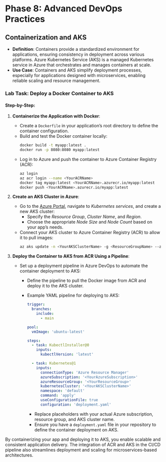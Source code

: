 # Phase 8: Advanced DevOps Practices

## Containerization and AKS

- **Definition**: Containers provide a standardized environment for applications, ensuring consistency in deployment across various platforms. Azure Kubernetes Service (AKS) is a managed Kubernetes service in Azure that orchestrates and manages containers at scale.
- **Use Case**: Containers and AKS simplify deployment processes, especially for applications designed with microservices, enabling reliable scaling and resource management.

### Lab Task: Deploy a Docker Container to AKS

#### Step-by-Step:

1. **Containerize the Application with Docker**:
   - Create a `Dockerfile` in your application’s root directory to define the container configuration.
   - Build and test the Docker container locally:
     ```bash
     docker build -t myapp:latest .
     docker run -p 8080:8080 myapp:latest
     ```
   - Log in to Azure and push the container to Azure Container Registry (ACR):
     ```bash
     az login
     az acr login --name <YourACRName>
     docker tag myapp:latest <YourACRName>.azurecr.io/myapp:latest
     docker push <YourACRName>.azurecr.io/myapp:latest
     ```

2. **Create an AKS Cluster in Azure**:
   - Go to the [Azure Portal](https://portal.azure.com/), navigate to *Kubernetes services*, and create a new AKS cluster:
     - Specify the *Resource Group*, *Cluster Name*, and *Region*.
     - Choose the appropriate *Node Size* and *Node Count* based on your app’s needs.
   - Connect your AKS cluster to Azure Container Registry (ACR) to allow it to pull images:
     ```bash
     az aks update -n <YourAKSClusterName> -g <ResourceGroupName> --attach-acr <YourACRName>
     ```

3. **Deploy the Container to AKS from ACR Using a Pipeline**:
   - Set up a deployment pipeline in Azure DevOps to automate the container deployment to AKS:
     - Define the pipeline to pull the Docker image from ACR and deploy it to the AKS cluster.
     - Example YAML pipeline for deploying to AKS:
       ```yaml
       trigger:
         branches:
           include:
             - main

       pool:
         vmImage: 'ubuntu-latest'

       steps:
         - task: KubectlInstaller@0
           inputs:
             kubectlVersion: 'latest'

         - task: Kubernetes@1
           inputs:
             connectionType: 'Azure Resource Manager'
             azureSubscription: '<YourAzureSubscription>'
             azureResourceGroup: '<YourResourceGroup>'
             kubernetesCluster: '<YourAKSClusterName>'
             namespace: 'default'
             command: 'apply'
             useConfigurationFile: true
             configuration: 'deployment.yaml'
       ```

       - Replace placeholders with your actual Azure subscription, resource group, and AKS cluster name.
       - Ensure you have a `deployment.yaml` file in your repository to define the container deployment on AKS.

By containerizing your app and deploying it to AKS, you enable scalable and consistent application delivery. The integration of ACR and AKS in the CI/CD pipeline also streamlines deployment and scaling for microservices-based architectures.
